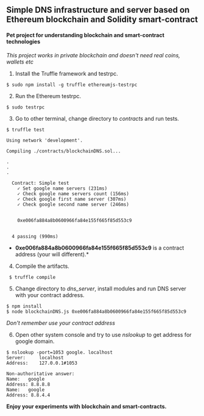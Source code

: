 ## Simple DNS infrastructure and server based on Ethereum blockchain and Solidity smart-contract
#### Pet project for understanding blockchain and smart-contract technologies

*This project works in private blockchain and doesn't need real coins, wallets etc*

1. Install the Truffle framework and testrpc.

`$ sudo npm install -g truffle ethereumjs-testrpc`

2. Run the Ethereum testrpc.

`$ sudo testrpc`

3. Go to other terminal, change directory to *contracts* and run tests.

```
$ truffle test

Using network 'development'.

Compiling ./contracts/blockchainDNS.sol...

.
.
.

  Contract: Simple test
    ✓ Set google name servers (231ms)
    ✓ Check google name servers count (156ms)
    ✓ Check google first name server (307ms)
    ✓ Check google second name server (246ms)


    0xe006fa884a8b0600966fa84e155f665f85d553c9


  4 passing (990ms)
```

* **0xe006fa884a8b0600966fa84e155f665f85d553c9** is a contract address (your will different).*

4. Compile the artifacts.

` $ truffle compile`

5. Change directory to *dns_server*, install modules and run DNS server with your contract address.

```
$ npm install
$ node blockchainDNS.js 0xe006fa884a8b0600966fa84e155f665f85d553c9
```

*Don't remember use your contract address*

6. Open other system console and try to use *nslookup* to get address for google domain.

```
$ nslookup -port=1053 google. localhost
Server:		localhost
Address:	127.0.0.1#1053

Non-authoritative answer:
Name:	google
Address: 8.8.8.8
Name:	google
Address: 8.8.4.4
```

**Enjoy your experiments with blockchain and smart-contracts.**
